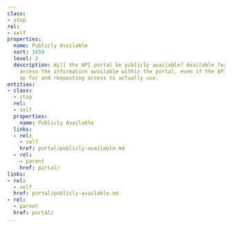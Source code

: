 ```yaml
---
class:
- stop
rel:
- self
properties:
  name: Publicly Available
  sort: 1659
  level: 2
  description: Will the API portal be publicly available? Available for anyone to
    access the information available within the portal, even if the API requires signing
    up for and requesting access to actually use.
entities:
- class:
  - stop
  rel:
  - self
  properties:
    name: Publicly Available
  links:
  - rel:
    - self
    href: portal/publicly-available.md
  - rel:
    - parent
    href: portal/
links:
- rel:
  - self
  href: portal/publicly-available.md
- rel:
  - parent
  href: portal/
...
```

